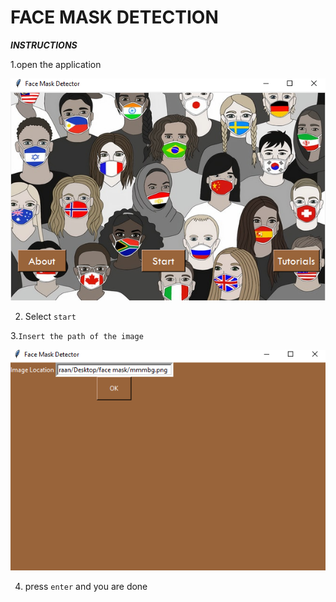 # FACE MASK DETECTION


***INSTRUCTIONS***

1.open the application 

![step1](screenshots/rrr.png)

2. Select ``start``

3.``Insert the path of the image``

![step 2](screenshots/12.png)

4. press ``enter`` and you are done
